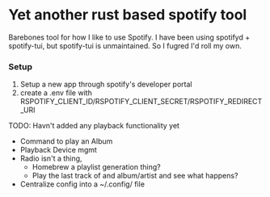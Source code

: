 # Yet another rust based spotify tool

Barebones tool for how I like to use Spotify.
I have been using spotifyd + spotify-tui, but spotify-tui is unmaintained.
So I fugred I'd roll my own. 

### Setup
1. Setup a new app through spotify's developer portal
2. create a .env file with RSPOTIFY_CLIENT_ID/RSPOTIFY_CLIENT_SECRET/RSPOTIFY_REDIRECT_URI



TODO:
Havn't added any playback functionality yet
  - Command to play an Album
  - Playback Device mgmt
  - Radio isn't a thing, 
    - Homebrew a playlist generation thing? 
    - Play the last track of and album/artist and see what happens?
  - Centralize config into a ~/.config/<whatever> file
